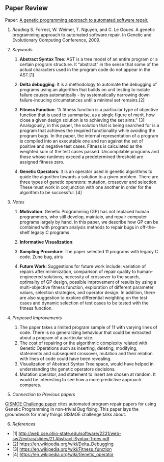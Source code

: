 ## Paper Review
Paper: [A genetic programming approach to automated software repair.](https://dl.acm.org/citation.cfm?id=1570031)

1. *Reading*
    S. Forrest, W. Weimer, T. Nguyen, and C. Le Goues. A genetic programming approach to automated software repair. In Genetic and Evolutionary Computing Conference, 2009.

2. *Keywords*

    1. **Abstract Syntax Tree**: AST is a tree model of an entire program or a certain program structure. It “abstract” in the sense that some of the actual characters used in the program code do not appear in the AST.[1]

    2. **Delta debugging**: It is a methodology to automate the debugging of programs using an algorithm that builds on unit testing to isolate failure causes automatically - by systematically narrowing down failure-inducing circumstances until a minimal set remains.[2]

    3. **Fitness Function**: “A fitness function is a particular type of objective function that is used to summarise, as a single figure of merit, how close a given design solution is to achieving the set aims.” [3]
    Analogously, in this paper, the solution that is being searched for is a program that achieves the required functionality while avoiding the program bugs. In the paper, the internal representation of a program is compiled into an executable one and run against the set of positive and negative test cases. Fitness is calculated as the weighted sum of the test cases passed. Uncompilable programs and those whose runtimes exceed a predetermined threshold are assigned fitness zero.

    4. **Genetic Operators**: It is an operator used in genetic algorithms to guide the algorithm towards a solution to a given problem. There are three types of genetic operators: mutation, crossover and selection. These must work in conjunction with one another in order for the algorithm to be successful. [4]

3. *Notes*

    1. **Motivation**: Genetic Programming (GP) has not replaced human programmers, who still develop, maintain, and repair computer programs largely by hand. In this paper, we describe how GP can be combined with program analysis methods to repair bugs in off-the-shelf legacy C programs.

    2. **Informative Visualization**: 

    3. **Sampling Procedure**: The paper selected 11 programs with legacy C code. Zune bug, atris

    4. **Future Work**: Suggestions for future work include: variation of repairs after minimization, comparison of repair quality to human-engineered solutions, necessity of crossover to the search, optimality of GP design, possible improvement of results by using a multi-objective fitness function, exploration of different parameter values, selection strategies, and operator design. In addition, there are also suggestion to explore differential weighting on the test cases and dynamic selection of test cases to be tested with the fitness function.

4. *Proposed Improvements*
    1. The paper takes a limited program sample of 11 with varying lines of code. There is no generalizing behaviour that could be extracted about a program of a particular size.  
    2. The cost of repairing or the algorithmic complexity related with Genetic Operations such as inserting, deleting, modifying, statements and subsequent crossover, mutation and their relation with lines of code could have been revealing.
    3. Visualization of Abstract Syntax Tree space, would have helped in understanding the genetic operators decisions.
    4. Mutation operator, and statement to insert are chosen at random. It would be interesting to see how a more predictive approach compares. 

    
5. *Connection to Previous papers*

[GISMOE Challenge paper](https://github.com/meghau/fss16kms/blob/master/read/2/README.md) cites automated program repair papers for using Genetic Programming  in non-trivial Bug fixing. This paper lays the groundwork for many things GISMOE challenge talks about.

6. *References*
- [1] http://web.cse.ohio-state.edu/software/2231/web-sw2/extras/slides/21.Abstract-Syntax-Trees.pdf
- [2] https://en.wikipedia.org/wiki/Delta_Debugging
- [3] https://en.wikipedia.org/wiki/Fitness_function 
- [4] https://en.wikipedia.org/wiki/Genetic_operator 





